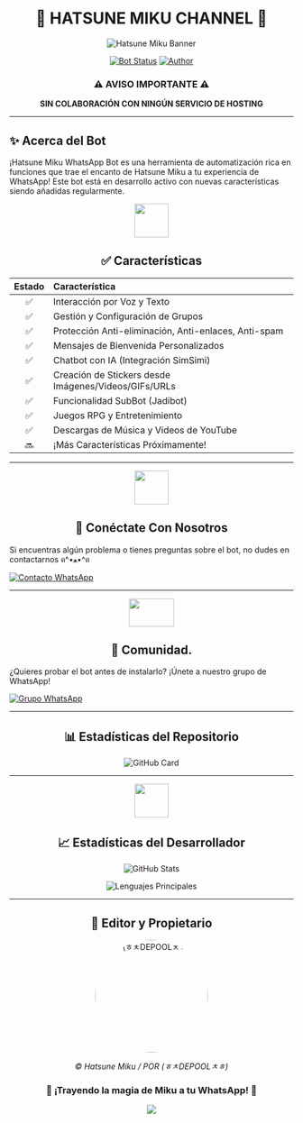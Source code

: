 <div align="center">
  
# 💙 HATSUNE MIKU CHANNEL 💙

![Hatsune Miku Banner](https://img1.wallspic.com/crops/5/0/6/8/1/118605/118605-dibujo-ilustracion-graficos-arte-personaje_de_ficcion-2560x1600.jpg)

[![Bot Status](https://img.shields.io/badge/-SIMPLE--WHATSAPP--BOT-green?colorA=%21ff0000&colorB=%21017e40&style=for-the-badge)](https://github.com/Brauliovh3/HATSUNE-MIKU)
[![Author](https://img.shields.io/badge/Author-(ㅎㅊDEPOOLㅊㅎ)-turquoise.svg?style=for-the-badge&logo=github)](https://qu.ax/HWNA.jpg)

</div>

<div align="center">

### ⚠️ AVISO IMPORTANTE ⚠️
**SIN COLABORACIÓN CON NINGÚN SERVICIO DE HOSTING**

</div>

---

## ✨ Acerca del Bot

¡Hatsune Miku WhatsApp Bot es una herramienta de automatización rica en funciones que trae el encanto de Hatsune Miku a tu experiencia de WhatsApp! Este bot está en desarrollo activo con nuevas características siendo añadidas regularmente.

<div align="center">
  <img src="https://i.pinimg.com/originals/73/69/6e/73696e022df7cd5cb3d999c6875361dd.gif" width="60" height="60">
  
  ## ✅ Características
</div>

| Estado | Característica |
|:------:|:--------|
| ✅ | Interacción por Voz y Texto |
| ✅ | Gestión y Configuración de Grupos |
| ✅ | Protección Anti-eliminación, Anti-enlaces, Anti-spam |
| ✅ | Mensajes de Bienvenida Personalizados |
| ✅ | Chatbot con IA (Integración SimSimi) |
| ✅ | Creación de Stickers desde Imágenes/Videos/GIFs/URLs |
| ✅ | Funcionalidad SubBot (Jadibot) |
| ✅ | Juegos RPG y Entretenimiento |
| ✅ | Descargas de Música y Videos de YouTube |
| 🔜 | ¡Más Características Próximamente! |

---

<div align="center">
  <img src="https://i.pinimg.com/originals/19/80/6e/19806e91932e6054965fc83b85241270.gif" width="60" height="60">
  
  ## 📱 Conéctate Con Nosotros
</div>

Si encuentras algún problema o tienes preguntas sobre el bot, no dudes en contactarnos ฅ^•ﻌ•^ฅ

[![Contacto WhatsApp](https://img.shields.io/badge/Soporte_WhatsApp-25D366?style=for-the-badge&logo=whatsapp&logoColor=white)](https://wa.me/51988514570)

---

<div align="center">
  <img src="https://static.wikia.nocookie.net/nyancat/images/d/d3/Nyan-cat.gif/revision/latest/scale-to-width-down/400?cb=20131231222500&path-prefix=es" width="80" height="50">
  
  ## 👥 Comunidad.
</div>

¿Quieres probar el bot antes de instalarlo? ¡Únete a nuestro grupo de WhatsApp!

[![Grupo WhatsApp](https://img.shields.io/badge/Únete_al_Grupo_WhatsApp-25D366?style=for-the-badge&logo=whatsapp&logoColor=white)](https://chat.whatsapp.com/ElP65wJ4eVCKg1QIqw8lyg)

---

<div align="center">
  
  ## 📊 Estadísticas del Repositorio
  
  ![GitHub Card](https://github-readme-stats.vercel.app/api/pin/?username=Brauliovh3&repo=HATSUNE-MIKU&theme=radical)
</div>

---

<div align="center">
  <img src="https://raw.githubusercontent.com/vilcajoal/vilcajoal/master/assets/octocat-anime.gif" width="60" height="60">
  
  ## 📈 Estadísticas del Desarrollador
  
  ![GitHub Stats](https://github-readme-stats.vercel.app/api?username=Brauliovh3&show_icons=true&theme=radical)
  
  ![Lenguajes Principales](https://github-readme-stats.vercel.app/api/top-langs/?username=Brauliovh3&layout=compact&theme=radical)
</div>

---

<div align="center">
  <h2>💫 Editor y Propietario</h2>
  <a href="https://github.com/Brauliovh3">
    <img src="https://github.com/Brauliovh3.png" width="200" height="200" style="border-radius: 50%;" alt="(ㅎㅊDEPOOLㅊㅎ)">
  </a>
  
  <p><i>© Hatsune Miku / POR (ㅎㅊDEPOOLㅊㅎ)</i></p>
</div>

<div align="center">
  
  ### 🎵 ¡Trayendo la magia de Miku a tu WhatsApp! 🎵
  
  ![](https://img.shields.io/badge/Hecho_con-💙-blue?style=for-the-badge)
</div>
